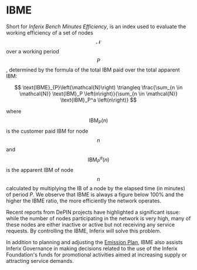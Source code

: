 # IBME

Short for _Inferix Bench Minutes Efficiency_, is an index used to evaluate the working efficiency of a set of nodes $$\mathcal{N}$$ over a working period $$P$$, determined by the formula of the total IBM paid over the total apparent IBM:

$$
\text{IBME}_{P}\left(\mathcal{N}\right) \triangleq \frac{\sum_{n \in \mathcal{N}} \text{IBM}_P \left(n\right)}{\sum_{n \in \mathcal{N}} \text{IBM}_P^a \left(n\right)}
$$

where $$\text{IBM}_P \left(n\right)$$ is the customer paid IBM for node $$n$$ and $$\text{IBM}_P^a \left(n\right)$$ is the apparent IBM of node $$n$$ calculated by multiplying the IB of a node by the elapsed time (in minutes) of period $P$. We observe that IBME is always a figure below 100\% and the higher the IBME ratio, the more efficiently the network operates.

Recent reports from DePIN projects have highlighted a significant issue: while the number of nodes participating in the network is very high, many of these nodes are either inactive or active but not receiving any service requests. By controlling the IBME, Inferix will solve this problem.

In addition to planning and adjusting the [Emission Plan](/inferix-whitepaper/economic-model/burn-mint-work-token-issuance-model.md), IBME also assists Inferix Governance in making decisions related to the use of the Inferix Foundation's funds for promotional activities aimed at increasing supply or attracting service demands.